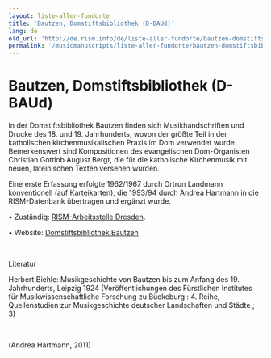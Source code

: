 ```yaml
---
layout: liste-aller-fundorte
title: 'Bautzen, Domstiftsbibliothek (D-BAUd)'
lang: de
old_url: 'http://de.rism.info/de/liste-aller-fundorte/bautzen-domstiftsbibliothek.html'
permalink: '/musicmanuscripts/liste-aller-fundorte/bautzen-domstiftsbibliothek.html'
---
```



# Bautzen, Domstiftsbibliothek (D-BAUd)

In der Domstiftsbibliothek Bautzen finden sich Musikhandschriften und Drucke des 18. und 19. Jahrhunderts, wovon der größte Teil in der katholischen kirchenmusikalischen Praxis im Dom verwendet wurde. Bemerkenswert sind Kompositionen des evangelischen Dom-Organisten Christian Gottlob August Bergt, die für die katholische Kirchenmusik mit neuen, lateinischen Texten  versehen wurden.

Eine erste Erfassung erfolgte 1962/1967 durch Ortrun Landmann konventionell (auf Karteikarten), die 1993/94 durch Andrea Hartmann in die RISM-Datenbank übertragen und ergänzt wurde.

• Zuständig: [RISM-Arbeitsstelle Dresden](mailto:andrea.hartmann@slub-dresden.de "Opens window for sending email").

• Website: [Domstiftsbibliothek Bautzen](http://www.katholische-archive.de/Di%C3%B6zesanarchive/Dresden-Mei%C3%9Fen "Opens external link in new window")

&nbsp;

Literatur

Herbert Biehle: Musikgeschichte von Bautzen bis zum Anfang des 19. Jahrhunderts, Leipzig 1924 (Veröffentlichungen des Fürstlichen Institutes für Musikwissenschaftliche Forschung zu Bückeburg : 4. Reihe, Quellenstudien zur Musikgeschichte deutscher Landschaften und Städte ;&nbsp; 3)

&nbsp;

(Andrea Hartmann, 2011)

